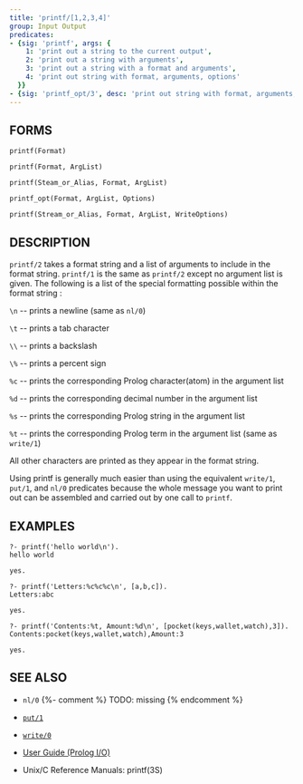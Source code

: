 ```yaml
---
title: 'printf/[1,2,3,4]'
group: Input Output
predicates:
- {sig: 'printf', args: {
    1: 'print out a string to the current output',
    2: 'print out a string with arguments',
    3: 'print out a string with a format and arguments',
    4: 'print out string with format, arguments, options'
  }}
- {sig: 'printf_opt/3', desc: 'print out string with format, arguments, options'}
---
```


## FORMS
```
printf(Format)

printf(Format, ArgList)

printf(Steam_or_Alias, Format, ArgList)

printf_opt(Format, ArgList, Options)

printf(Stream_or_Alias, Format, ArgList, WriteOptions)
```
## DESCRIPTION

`printf/2` takes a format string and a list of arguments to include in the format string. `printf/1` is the same as `printf/2` except no argument list is given. The following is a list of the special formatting possible within the format string :

`\n` -- prints a newline (same as `nl/0`)

`\t` -- prints a tab character

`\\` -- prints a backslash

`\%` -- prints a percent sign

`%c` -- prints the corresponding Prolog character(atom) in the argument list

`%d` -- prints the corresponding decimal number in the argument list

`%s` -- prints the corresponding Prolog string in the argument list

`%t` -- prints the corresponding Prolog term in the argument list (same as `write/1`)

All other characters are printed as they appear in the format string.

Using printf is generally much easier than using the equivalent `write/1`, `put/1`, and `nl/0` predicates because the whole message you want to print out can be assembled and carried out by one call to `printf`.

## EXAMPLES
```
?- printf('hello world\n').
hello world

yes.

?- printf('Letters:%c%c%c\n', [a,b,c]).
Letters:abc

yes.

?- printf('Contents:%t, Amount:%d\n', [pocket(keys,wallet,watch),3]).
Contents:pocket(keys,wallet,watch),Amount:3

yes.
```
## SEE ALSO

- `nl/0` {%- comment %} TODO: missing {% endcomment %}
- [`put/1`](put1.html)
- [`write/0`](write12.html)

- [User Guide (Prolog I/O)](../guide/10-Prolog-I-O.html)
- Unix/C Reference Manuals: printf(3S)
